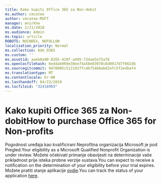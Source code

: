 ```yaml
---
title: Kako kupiti Office 365 za Non-dobit
ms.author: cmcatee
author: cmcatee-MSFT
manager: mnirkhe
ms.date: 2/21/2018
ms.audience: Admin
ms.topic: article
ROBOTS: NOINDEX, NOFOLLOW
localization_priority: Normal
ms.collection: Adm_O365
ms.custom: ''
ms.assetid: aaeb8a90-8265-410f-a495-734ae5e75a76
ms.openlocfilehash: 6e4dab09de38ee74a58e83078c6d0917d7f862db
ms.sourcegitcommit: 9d78905c512192ffc4675468abd2efc5f2e4baf4
ms.translationtype: MT
ms.contentlocale: hr-HR
ms.lasthandoff: 04/23/2019
ms.locfileid: "32416993"
---
```

# <a name="how-to-purchase-office-365-for-non-profits"></a><span data-ttu-id="fc3ab-102">Kako kupiti Office 365 za Non-dobit</span><span class="sxs-lookup"><span data-stu-id="fc3ab-102">How to purchase Office 365 for Non-profits</span></span>

<span data-ttu-id="fc3ab-103">Pogodnost uređaja kao kvalificirani Neprofitna organizacija Microsoft je pod Pregled.</span><span class="sxs-lookup"><span data-stu-id="fc3ab-103">Your eligibility as a Microsoft Qualified Nonprofit Organization is under review.</span></span> <span data-ttu-id="fc3ab-104">Možete očekivati primanje obavijesti na determinacije vaše prikladnost prije isteka probne verzije sustava.</span><span class="sxs-lookup"><span data-stu-id="fc3ab-104">You can expect to receive a notification on the determination of your eligibility before your trial expires.</span></span> <span data-ttu-id="fc3ab-105">Možete pratiti stanje aplikacije [ovdje](http://eligibilityweb.azurewebsites.net/).</span><span class="sxs-lookup"><span data-stu-id="fc3ab-105">You can track the status of your application [here](http://eligibilityweb.azurewebsites.net/).</span></span>
  

